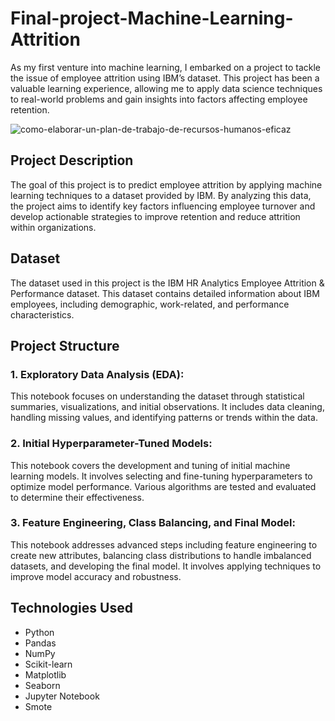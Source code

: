 # Final-project-Machine-Learning- Attrition 
As my first venture into machine learning, I embarked on a project to tackle the issue of employee attrition using IBM’s dataset. This project has been a valuable learning experience, allowing me to apply data science techniques to real-world problems and gain insights into factors affecting employee retention.


![como-elaborar-un-plan-de-trabajo-de-recursos-humanos-eficaz](https://github.com/user-attachments/assets/7a4fa63f-3a1a-4833-9c35-279812da299a)




## Project Description
The goal of this project is to predict employee attrition by applying machine learning techniques to a dataset provided by IBM. By analyzing this data, the project aims to identify key factors influencing employee turnover and develop actionable strategies to improve retention and reduce attrition within organizations.

## Dataset
The dataset used in this project is the IBM HR Analytics Employee Attrition & Performance dataset. This dataset contains detailed information about IBM employees, including demographic, work-related, and performance characteristics.

## Project Structure
### 1. Exploratory Data Analysis (EDA):
This notebook focuses on understanding the dataset through statistical summaries, visualizations, and initial observations. It includes data cleaning, handling missing values, and identifying patterns or trends within the data.
### 2. Initial Hyperparameter-Tuned Models:
This notebook covers the development and tuning of initial machine learning models. It involves selecting and fine-tuning hyperparameters to optimize model performance. Various algorithms are tested and evaluated to determine their effectiveness.
### 3. Feature Engineering, Class Balancing, and Final Model:

This notebook addresses advanced steps including feature engineering to create new attributes, balancing class distributions to handle imbalanced datasets, and developing the final model. It involves applying techniques to improve model accuracy and robustness.
  
## Technologies Used
- Python
- Pandas
- NumPy
- Scikit-learn
- Matplotlib
- Seaborn
- Jupyter Notebook
- Smote
